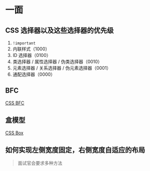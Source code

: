 # 一面

## CSS 选择器以及这些选择器的优先级

1.  `!important`
2.  内联样式（1000）
3.  ID 选择器（0100）
4.  类选择器 / 属性选择器 / 伪类选择器（0010）
5.  元素选择器 / 关系选择器 / 伪元素选择器（0001）
6.  通配选择器（0000）



## BFC

[CSS BFC](https://github.com/LaamGinghong/FE-Interview-questions/blob/master/CSS/%E7%9B%92%E6%A8%A1%E5%9E%8B.md)



## 盒模型

[CSS Box](https://github.com/LaamGinghong/FE-Interview-questions/blob/master/CSS/%E7%9B%92%E6%A8%A1%E5%9E%8B.md)



## 如何实现左侧宽度固定，右侧宽度自适应的布局

>   面试官会要求多种方法

